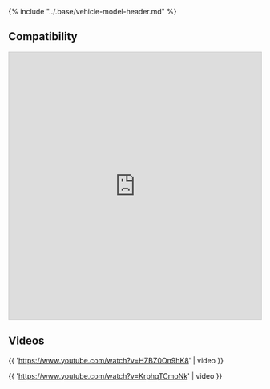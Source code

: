 {% include "../.base/vehicle-model-header.md" %}

## Compatibility

<iframe class="airtable-embed" src="https://airtable.com/embed/shr40fHwtkALAVI3l?backgroundColor=gray&layout=card" frameborder="0" onmousewheel="" width="100%" height="533" style="background: transparent; border: 1px solid #ccc;"></iframe>

## Videos

{{ 'https://www.youtube.com/watch?v=HZBZ0On9hK8' | video }}

{{ 'https://www.youtube.com/watch?v=KrphqTCmoNk' | video }}
